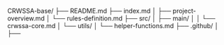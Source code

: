 CRWSSA-base/ ├── README.md ├──
index.md │ ├── project-overview.md │ └── rules-definition.md ├── src/ │ ├── main/ │ │ └── crwssa-core.md │ └── utils/ │ └── helper-functions.md ├── .github/ │ ├──
